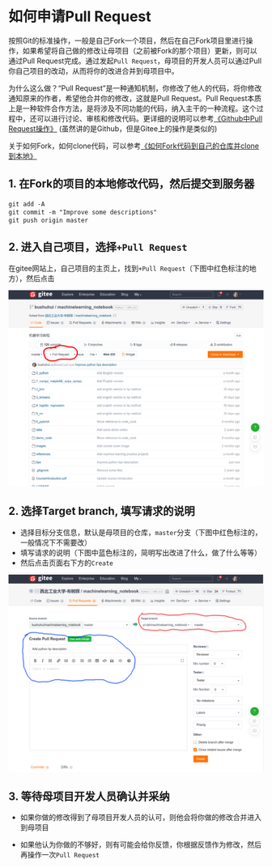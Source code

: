 # 如何申请Pull Request

按照Git的标准操作，一般是自己Fork一个项目，然后在自己Fork项目里进行操作，如果希望将自己做的修改让母项目（之前被Fork的那个项目）更新，则可以通过Pull Request完成。通过发起`Pull Request`，母项目的开发人员可以通过Pull你自己项目的改动，从而将你的改进合并到母项目中。

为什么这么做？“Pull Request”是一种通知机制，你修改了他人的代码，将你修改通知原来的作者，希望他合并你的修改，这就是Pull Request。Pull Request本质上是一种软件合作方法，是将涉及不同功能的代码，纳入主干的一种流程。这个过程中，还可以进行讨论、审核和修改代码。更详细的说明可以参考[《Github中Pull Request操作》](https://www.jianshu.com/p/a31a888ac46b) (虽然讲的是Github，但是Gitee上的操作是类似的)

关于如何Fork，如何clone代码，可以参考[《如何Fork代码到自己的仓库并clone到本地》](HowToForkClone.md)



## 1. 在Fork的项目的本地修改代码，然后提交到服务器

```
git add -A
git commit -m "Improve some descriptions"
git push origin master
```



## 2. 进入自己项目，选择`+Pull Request`

在gitee网站上，自己项目的主页上，找到`+Pull Request`（下图中红色标注的地方），然后点击

![pull request](pic_git/git_pull_request1.png)



## 2. 选择Target branch, 填写请求的说明

* 选择目标分支信息，默认是母项目的仓库，`master`分支（下图中红色标注的，一般情况下不需要改）
* 填写请求的说明（下图中蓝色标注的，简明写出改进了什么，做了什么等等）
* 然后点击页面右下方的`Create`

![target_branch](pic_git/git_pull_request2.png)



## 3. 等待母项目开发人员确认并采纳

* 如果你做的修改得到了母项目开发人员的认可，则他会将你做的修改合并进入到母项目

* 如果他认为你做的不够好，则有可能会给你反馈，你根据反馈作为修改，然后再操作一次`Pull Request`